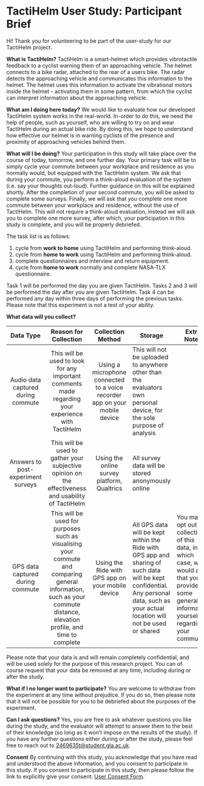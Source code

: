 # TactiHelm User Study: Participant Brief

Hi! Thank you for volunteering to be part of the user-study for our TactiHelm project.

**What is TactiHelm?**
TactiHelm is a smart-helmet which provides vibrotactile feedback to a cyclist warning them of an approaching vehicle. The helmet connects to a bike radar, attached to the rear of a users bike. The radar detects the approaching vehicle and communicates this information to the helmet. The helmet uses this information to activate the vibrational motors inside the helmet - activating them in some pattern, from which the cyclist can interpret information about the approaching vehicle.

**What am I doing here today?**
We would like to evaluate how our developed TactiHelm system works in the real-world. In-order to do this, we need the help of people, such as yourself, who are willing to try on and wear TactiHelm during an actual bike ride. By doing this, we hope to understand how effective our helmet is in warning cyclists of the presence and proximity of approaching vehicles behind them.

**What will I be doing?**
Your participation in this study will take place over the course of today, tomorrow, and one further day. Your primary task will be to simply cycle your commute between your workplace and residence as you normally would, but equipped with the TactiHelm system. We ask that during your commute, you perform a think-aloud evaluation of the system (i.e. say your thoughts out-loud). Further guidance on this will be explained shortly. After the completion of your second commute, you will be asked to complete some surveys. Finally, we will ask that you complete one more commute between your workplace and residence, without the use of TactiHelm. This will not require a think-aloud evaluation, instead we will ask you to complete one more survey, after which, your participation in this study is complete, and you will be properly debriefed.

The task list is as follows:

1. cycle from **work to home** using TactiHelm and performing think-aloud.
2. cycle from **home to work** using TactiHelm and performing think-aloud.
3. complete questionnaires and interview and return equipment.
4. cycle from **home to work** normally and complete NASA-TLX questionnaire.

Task 1 will be performed the day you are given TactiHelm. Tasks 2 and 3 will be performed the day after you are given TactiHelm. Task 4 can be performed any day within three days of performing the previous tasks. Please note that this experiment is not a test of your ability.

**What data will you collect?**

|              Data Type             |                                                                           Reason for Collection                                                                           |                              Collection Method                             | Storage                                                                                                                                                                               | Extra Notes                                                                                                                                          |
|:----------------------------------:|:-------------------------------------------------------------------------------------------------------------------------------------------------------------------------:|:--------------------------------------------------------------------------:|---------------------------------------------------------------------------------------------------------------------------------------------------------------------------------------|---------------------------------------------------------------------------------------------------------------------------------------------------|
| Audio data captured during commute | This will be used to look for any important comments made regarding your experience with TactiHelm                                                                        | Using a microphone connected to a voice recorder app on your mobile device | This will not be uploaded to anywhere other than the evaluators own personal device, for the sole purpose of analysis                                                                 |                                                                                                                                                   |
| Answers to post-experiment surveys | This will be used to gather your subjective opinion on the effectiveness and usability of TactiHelm                                                                       | Using the online survey platform, Qualtrics                                | All survey data will be stored anonymously online                                                                                                                                     |                                                                                                                                                   |
| GPS data captured during commute   | This will be used for purposes such as visualising your commute and comparing general information, such as your commute distance, elevation profile, and time to complete | Using the Ride with GPS app on your mobile device                          | All GPS data will be kept within the Ride with GPS app and sharing of such data will be kept confidential. Any personal data, such as your actual location will not be used or shared | You may opt out of collection of this data, in which case, we would ask that you provide some general information yourself regarding your commute |

Please note that your data is and will remain completely confidential, and will be used solely for the purpose of this research project. You can of course request that your data be removed at any time, including during or after the study.


**What if I no longer want to participate?**
You are welcome to withdraw from the experiment at any time without prejudice. If you do so, then please note that it will not be possible for you to be debriefed about the purposes of the experiment.

**Can I ask questions?**
Yes, you are free to ask whatever questions you like during the study, and the evaluator will attempt to answer them to the best of their knowledge (so long as it won’t impose on the results of the study). If you have any further questions either during or after the study, please feel free to reach out to [2469635t@student.gla.ac.uk](mailto:2469635t@student.gla.ac.uk).

**Consent**
By continuing with this study, you acknowledge that you have read and understood the above information, and you consent to participate in this study. If you consent to participate in this study, then please follow the link to explicitly give your consent: [User Consent Form](https://uofg.qualtrics.com/jfe/form/SV_24umSauLX1uydtI).

